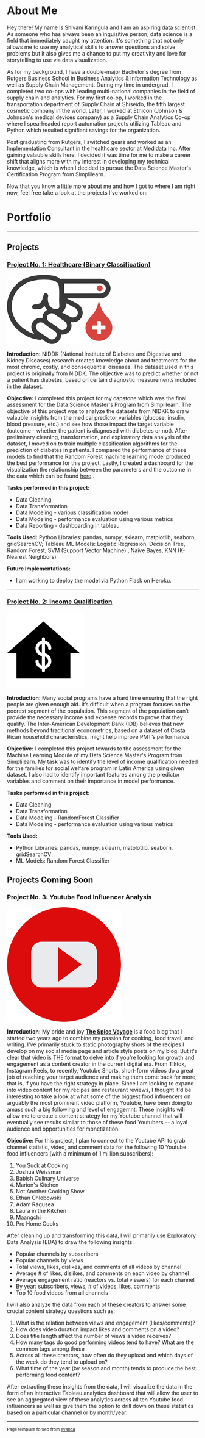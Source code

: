 <h1> About Me </h1>

Hey there! My name is Shivani Karingula and I am an aspiring data scientist. As someone who has always been an inquisitive person, data science is a field that immediately caught my attention. It's something that not only allows me to use my analytical skills to answer questions and solve problems but it also gives me a chance to put my creativity and love for storytelling to use via data visualization. 

As for my background, I have a double-major Bachelor's degree from Rutgers Business School in Business Analytics & Information Technology as well as Supply Chain Management. During my time in undergrad, I completed two co-ops with leading multi-national companies in the field of supply chain and analytics. For my first co-op, I worked in the transportation department of Supply Chain at Shiseido, the fifth largest cosmetic company in the world. Later, I worked at Ethicon (Johnson & Johnson's medical devices company) as a Supply Chain Analytics Co-op where I spearheaded report automation projects utilizing Tableau and Python which resulted signifiant savings for the organization. 

Post graduating from Rutgers, I switched gears and worked as an Implementation Consultant in the healthcare sector at Medidata Inc. After gaining valauble skills here, I decided it was time for me to make a career shift that aligns more with my interest in developing my technical knowledge, which is when I decided to pursue the Data Science Master's Certification Program from Simplilearn. 

Now that you know a little more about me and how I got to where I am right now, feel free take a look at the projects I've worked on: 


# Portfolio

---

## Projects 

### [Project No. 1: Healthcare (Binary Classification)](https://github.com/skaringula/Healthcare-Capstone-Project)
<img src="/images/diabetes.png"/>

**Introduction:** NIDDK (National Institute of Diabetes and Digestive and Kidney Diseases) research creates knowledge about and treatments for the most chronic, costly, and consequential diseases. The dataset used in this project is originally from NIDDK. The objective was to predict whether or not a patient has diabetes, based on certain diagnostic measurements included in the dataset.  

**Objective:** 
I completed this project for my capstone which was the final assessment for the Data Science Master's Program from Simplilearn. The objective of this project was to analyze the datasets from NIDKK to draw valauble insights from the medical predictor variables (glucose, insulin, blood pressure, etc.) and see how those impact the target variable (outcome - whether the patient is diagnosed with diabetes or not). After preliminary cleaning, transformation, and exploratory data analysis of the dataset, I moved on to train multiple classification algorithms for the prediction of diabetes in patients. I compared the performance of these models to find that the Random Forest machine learning model produced the best performance for this project. Lastly, I created a dashboard for the visualization the relationship between the parameters and the outcome in the data which can be found [here](https://public.tableau.com/views/HealthcareCapstone-DiabetesDashboard/DIABETES?:language=en-US&:display_count=n&:origin=viz_share_link) .

**Tasks performed in this project:**
- Data Cleaning
- Data Transformation
- Data Modeling - various classification model
- Data Modeling - performance evaluation using various metrics
- Data Reporting - dashboarding in tableau

**Tools Used:**
Python Libraries: pandas, numpy, sklearn, matplotlib, seaborn, gridSearchCV; Tableau
ML Models: Logistic Regression, Decision Tree, Random Forest, SVM (Support Vector Machine) , Naive Bayes, KNN (K-Nearest Neighbors)

**Future Implementations:** 
- I am working to deploy the model via Python Flask on Heroku. 

---

### [Project No. 2: Income Qualification](https://github.com/skaringula/Income-Qualification-Project) 
<img src="/images/income2.png"/>

**Introduction:** Many social programs have a hard time ensuring that the right people are given enough aid. It’s difficult when a program focuses on the poorest segment of the population. This segment of the population can’t provide the necessary income and expense records to prove that they qualify. The Inter-American Development Bank (IDB) believes that new methods beyond traditional econometrics, based on a dataset of Costa Rican household characteristics, might help improve PMT’s performance. 

**Objective:** I completed this project towards to the assessment for the Machine Learning Module of my Data Science Master's Program from Simplilearn. My task was to identify the level of income qualification needed for the families for social welfare program in Latin America using given dataset. I also had to identify important features among the predictor variables and comment on their importance in model performance.

**Tasks performed in this project:**
- Data Cleaning
- Data Transformation
- Data Modeling - RandomForest Classifier
- Data Modeling - performance evaluation using various metrics

**Tools Used:**
- Python Libraries: pandas, numpy, sklearn, matplotlib, seaborn, gridSearchCV
- ML Models: Random Forest Classifier


## Projects Coming Soon

### Project No. 3: Youtube Food Influencer Analysis
<img src="/images/youtube3.png"/>

**Introduction:** 
My pride and joy [**The Spice Voyage**](https://thespicevoyage.com/) is a food blog that I started two years ago to combine my passion for cooking, food travel, and writing. I've primarily stuck to static photography shots of the recipes I develop on my social media page and article style posts on my blog. But it's clear that video is THE format to delve into if you're looking for growth and engagement as a content creator in the current digital era. From Tiktok, Instagram Reels, to recently, Youtube Shorts, short-form videos do a great job of reaching your target audience and making them come back for more, that is, if you have the right strategy in place. Since I am looking to expand into video content for my recipes and restaurant reviews, I thought it'd be interesting to take a look at what some of the biggest food influencers on arguably the most prominent video platform, Youtube, have been doing to amass such a big following and level of engagemnt. These insights will allow me to create a content strategy for my Youtube channel that will eventually see results similar to those of these food Youtubers -- a loyal audience and opportunities for monetization.

**Objective:** 
For this project, I plan to connect to the Youtube API to grab channel statistic, video, and comment data for the following 10 Youtube food influencers (with a minimum of 1 million subscribers):
1. You Suck at Cooking
2. Joshua Weissman
3. Babish Culinary Universe
4. Marion's Kitchen
5. Not Another Cooking Show
6. Ethan Chlebowski
7. Adam Ragusea
8. Laura in the Kitchen
9. Maangchi
10. Pro Home Cooks

After cleaning up and transforming this data, I will primarily use Exploratory Data Analysis (EDA) to draw the following insights:
- Popular channels by subscribers 
- Popular channels by views 
- Total views, likes, dislikes, and comments of all videos by channel
- Average # of likes, dislikes, and comments on each video by channel
- Average engagement ratio (reactors vs. total viewers) for each channel
- By year: subscribers, views, # of videos, likes, comments 
- Top 10 food videos from all channels

I will also analyze the data from each of these creators to answer some crucial content strategy questions such as: 
1. What is the relation between views and engagement (likes/comments)? 
2. How does video duration impact likes and comments on a video? 
3. Does title length affect the number of views a video receives? 
4. How many tags do good performing videos tend to have? What are the common tags among these 
5. Across all these creators, how often do they upload and which days of the week do they tend to upload on? 
6. What time of the year (by season and month) tends to produce the best performing food content? 

After extracting these insights from the data, I will visualize the data in the form of an interactive Tableau analytics dashboard that will allow the user to see an aggregated view of these analytics across all ten Youtube food influencers as well as give them the option to drill down on these statistics based on a particular channel or by month/year. 

---
<p style="font-size:11px">Page template forked from <a href="https://github.com/evanca/quick-portfolio">evanca</a></p>
<!-- Remove above link if you don't want to attibute -->

